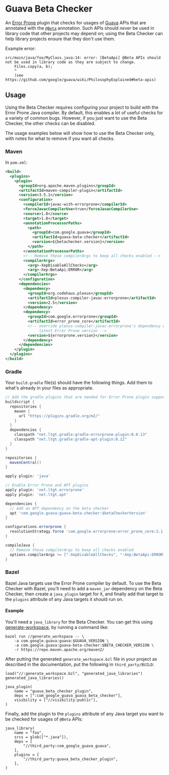 # Guava Beta Checker

An [Error Prone] plugin that checks for usages of [Guava] APIs that are
annotated with the [`@Beta`] annotation. Such APIs should _never_ be used in
library code that other projects may depend on; using the Beta Checker can help
library projects ensure that they don't use them.

Example error:

```
src/main/java/foo/MyClass.java:14: error: [BetaApi] @Beta APIs should not be used in library code as they are subject to change.
    Files.copy(a, b);
    ^
    (see https://github.com/google/guava/wiki/PhilosophyExplained#beta-apis)
```

## Usage


Using the Beta Checker requires configuring your project to build with the Error
Prone Java compiler. By default, this enables a lot of useful checks for a
variety of common bugs. However, if you just want to use the Beta Checker, the
other checks can be disabled.

The usage examples below will show how to use the Beta Checker only, with notes
for what to remove if you want all checks.

### Maven

In `pom.xml`:

```xml
<build>
  <plugins>
    <plugin>
      <groupId>org.apache.maven.plugins</groupId>
      <artifactId>maven-compiler-plugin</artifactId>
      <version>3.5.1</version>
      <configuration>
        <compilerId>javac-with-errorprone</compilerId>
        <forceJavacCompilerUse>true</forceJavacCompilerUse>
        <source>1.8</source>
        <target>1.8</target>
        <annotationProcessorPaths>
          <path>
            <groupId>com.google.guava</groupId>
            <artifactId>guava-beta-checker</artifactId>
            <version>${betachecker.version}</version>
          </path>
        </annotationProcessorPaths>
        <!-- Remove these compilerArgs to keep all checks enabled -->
        <compilerArgs>
          <arg>-XepDisableAllChecks</arg>
          <arg>-Xep:BetaApi:ERROR</arg>
        </compilerArgs>
      </configuration>
      <dependencies>
        <dependency>
          <groupId>org.codehaus.plexus</groupId>
          <artifactId>plexus-compiler-javac-errorprone</artifactId>
          <version>2.5</version>
        </dependency>
        <dependency>
          <groupId>com.google.errorprone</groupId>
          <artifactId>error_prone_core</artifactId>
          <!-- override plexus-compiler-javac-errorprone's dependency with the
               latest Error Prone version -->
          <version>${errorprone.version}</version>
        </dependency>
      </dependencies>
    </plugin>
  </plugins>
</build>
```

### Gradle

Your `build.gradle` file(s) should have the following things. Add them to what's
already in your files as appropriate.

```groovy
// Add the gradle plugins that are needed for Error Prone plugin support
buildscript {
  repositories {
    maven {
      url "https://plugins.gradle.org/m2/"
    }
  }
  dependencies {
    classpath "net.ltgt.gradle:gradle-errorprone-plugin:0.0.13"
    classpath "net.ltgt.gradle:gradle-apt-plugin:0.12"
  }
}

repositories {
  mavenCentral()
}

apply plugin: 'java'

// Enable Error Prone and APT plugins
apply plugin: 'net.ltgt.errorprone'
apply plugin: 'net.ltgt.apt'

dependencies {
  // Add an APT dependency on the beta checker
  apt 'com.google.guava:guava-beta-checker:$betaCheckerVersion'
}

configurations.errorprone {
  resolutionStrategy.force 'com.google.errorprone:error_prone_core:2.1.2'
}

compileJava {
  // Remove these compilerArgs to keep all checks enabled
  options.compilerArgs += ["-XepDisableAllChecks", "-Xep:BetaApi:ERROR"]
}
```

### Bazel

Bazel Java targets use the Error Prone compiler by default. To use the Beta
Checker with Bazel, you'll need to add a `maven_jar` dependency on the Beta
Checker, then create a `java_plugin` target for it, and finally add that target
to the `plugins` attribute of any Java targets it should run on.

#### Example

You'll need a `java_library` for the Beta Checker. You can get this using
[generate-workspace], by running a command like:

```shell
bazel run //generate_workspace -- \
    -a com.google.guava:guava:$GUAVA_VERSION \
    -a com.google.guava:guava-beta-checker:$BETA_CHECKER_VERSION \
    -r https://repo.maven.apache.org/maven2/
```

After putting the generated `generate_workspace.bzl` file in your project as
described in the documentation, put the following in `third_party/BUILD`:

```bazel
load("//:generate_workspace.bzl", "generated_java_libraries")
generated_java_libraries()

java_plugin(
    name = "guava_beta_checker_plugin",
    deps = [":com_google_guava_guava_beta_checker"],
    visibility = ["//visibility:public"],
)
```

Finally, add the plugin to the `plugins` attribute of any Java target you want
to be checked for usages of `@Beta` APIs:

```bazel
java_library(
    name = "foo",
    srcs = glob(["*.java"]),
    deps = [
        "//third_party:com_google_guava_guava",
    ],
    plugins = [
        "//third_party:guava_beta_checker_plugin",
    ],
)
```

[Error Prone]: https://github.com/google/error-prone
[Guava]: https://github.com/google/guava
[`@Beta`]: http://google.github.io/guava/releases/snapshot-jre/api/docs/com/google/common/annotations/Beta.html
[generate-workspace]: https://docs.bazel.build/versions/master/generate-workspace.html

